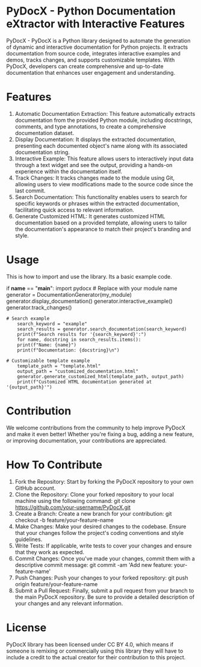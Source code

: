 # PyDocX - Python Documentation eXtractor with Interactive Features

PyDocX - 
PyDocX is a Python library designed to automate the generation of dynamic and interactive documentation for Python projects. It extracts documentation from source code, integrates interactive examples and demos, tracks changes, and supports customizable templates. With PyDocX, developers can create comprehensive and up-to-date documentation that enhances user engagement and understanding.

# Features

1) Automatic Documentation Extraction: This feature automatically extracts documentation from the provided Python module, including docstrings, comments, and type annotations, to create a comprehensive documentation dataset.
2) Display Documentation: It displays the extracted documentation, presenting each documented object's name along with its associated documentation string.
3) Interactive Example: This feature allows users to interactively input data through a text widget and see the output, providing a hands-on experience within the documentation itself.
4) Track Changes: It tracks changes made to the module using Git, allowing users to view modifications made to the source code since the last commit.
5) Search Documentation: This functionality enables users to search for specific keywords or phrases within the extracted documentation, facilitating quick access to relevant information.
6) Generate Customized HTML: It generates customized HTML documentation based on a provided template, allowing users to tailor the documentation's appearance to match their project's branding and style.

# Usage 

This is how to import and use the library. Its a basic example code.

if __name__ == "__main__":
        import pydocx  # Replace with your module name
        generator = DocumentationGenerator(my_module)
        generator.display_documentation()
        generator.interactive_example()
        generator.track_changes()

    # Search example
        search_keyword = "example"
        search_results = generator.search_documentation(search_keyword)
        print(f"Search results for '{search_keyword}':")
        for name, docstring in search_results.items():
        print(f"Name: {name}")
        print(f"Documentation: {docstring}\n")

    # Customizable template example
        template_path = "template.html"
        output_path = "customized_documentation.html"
        generator.generate_customized_html(template_path, output_path)
        print(f"Customized HTML documentation generated at '{output_path}'")

# Contribution 

We welcome contributions from the community to help improve PyDocX and make it even better! Whether you're fixing a bug, adding a new feature, or improving documentation, your contributions are appreciated.

# How To Contribute

1) Fork the Repository: Start by forking the PyDocX repository to your own GitHub account.
2) Clone the Repository: Clone your forked repository to your local machine using the following command:
  git clone https://github.com/your-username/PyDocX.git
3) Create a Branch: Create a new branch for your contribution: 
  git checkout -b feature/your-feature-name
4) Make Changes: Make your desired changes to the codebase. Ensure that your changes follow the project's coding conventions and style guidelines.
5) Write Tests: If applicable, write tests to cover your changes and ensure that they work as expected.
6) Commit Changes: Once you've made your changes, commit them with a descriptive commit message:
  git commit -am 'Add new feature: your-feature-name'
7) Push Changes: Push your changes to your forked repository:
  git push origin feature/your-feature-name
8) Submit a Pull Request: Finally, submit a pull request from your branch to the main PyDocX repository. Be sure to provide a detailed description of your changes and any relevant information.

# License
PyDocX library has been licensed under CC BY 4.0, which means if someone is remixing or commercially using this library they will have to include a credit to the actual creator for their contribution to this project.
